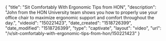 {
    "title": "Sit Comfortably With Ergonomic Tips from HON",
    "description": "John from the HON University team shows you how to properly use your office chair to maximize ergonomic support and comfort throughout the day.",
    "videoid": "150221423",
    "date_created": "1518726399",
    "date_modified": "1518726399",
    "type": "captivate",
    "layout": "video",
    "url": "\/v\/sit-comfortably-with-ergonomic-tips-from-hon\/150221423"
}